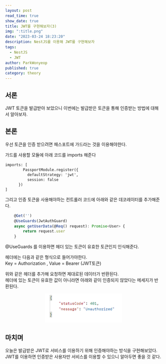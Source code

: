 ```yaml
---
layout: post
read_time: true
show_date: true
title: JWT를 구현해보자(3)
img: ":title.png"
date: "2023-03-24 18:23:20"
description: NestJS를 이용해 JWT를 구현해보자
tags:
  - NestJS
  - JWT
author: ParkWonyeop
published: true
category: theory
---
```

## 서론

JWT 토큰을 발급받아 보았으니 이번에는 발급받은 토큰을 통해 인증받는 방법에 대해서 알아보자.  

## 본론

우선 토큰을 인증 받으려면 패스포트에 가드라는 것을 이용해야한다.  

가드를 사용할 모듈에 아래 코드를 imports 해준다

```
imports: [
        PassportModule.register({
          defaultStrategy: 'jwt',
          session: false
      })
]
```

그리고 인증 토큰을 사용해야하는 컨트롤러 코드에 아래와 같은 데코레이터를 추가해준다.  

```typescript
    @Get('')
    @UseGuards(JwtAuthGuard)
    async getUserData(@Req() request): Promise<User> {
        return request.user
    }
```

@UseGuards 를 이용하면 헤더 있는 토큰이 유효한 토큰인지 인식해준다.  

헤더에는 다음과 같은 형식으로 들어가야한다.  
Key = Authorization , Value = Bearer (JWT토큰)  

위와 같은 헤더를 추가해 요청하면 제대로된 데이터가 반환된다.  
헤더에 있는 토큰이 유효한 값이 아니라면 아래와 같이 인증되지 않았다는 메세지가 반환된다.  

<center><img src="../assets/img/posts/20230324/1.png"></center>

## 마치며

오늘은 발급받은 JWT로 서비스를 이용하기 위해 인증해야하는 방식을 구현해보았다.  
JWT를 이용하면 인증받은 사용자만 서비스를 이용할 수 있으니 알아두면 좋을 것 같다.  